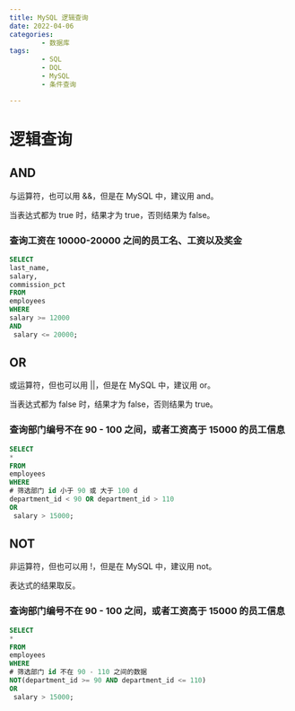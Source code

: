 ```yaml
---
title: MySQL 逻辑查询
date: 2022-04-06
categories:
        - 数据库
tags:
        - SQL
        - DQL
        - MySQL
        - 条件查询

---
```


# 逻辑查询

## AND

与运算符，也可以用 &&，但是在 MySQL 中，建议用 and。

当表达式都为 true 时，结果才为 true，否则结果为 false。

### 查询工资在 10000-20000 之间的员工名、工资以及奖金

```sql
SELECT
last_name,
salary,
commission_pct
FROM
employees
WHERE
salary >= 12000
AND
 salary <= 20000;
```

## OR

或运算符，但也可以用 ||，但是在 MySQL 中，建议用 or。

当表达式都为 false 时，结果才为 false，否则结果为 true。

### 查询部门编号不在 90 - 100 之间，或者工资高于 15000 的员工信息

```sql
SELECT
*
FROM
employees
WHERE
# 筛选部门 id 小于 90 或 大于 100 d
department_id < 90 OR department_id > 110
OR
 salary > 15000;
```

## NOT

非运算符，但也可以用 !，但是在 MySQL 中，建议用 not。

表达式的结果取反。

### 查询部门编号不在 90 - 100 之间，或者工资高于 15000 的员工信息

```sql
SELECT
*
FROM
employees
WHERE
# 筛选部门 id 不在 90 - 110 之间的数据
NOT(department_id >= 90 AND department_id <= 110)
OR
 salary > 15000;
```
